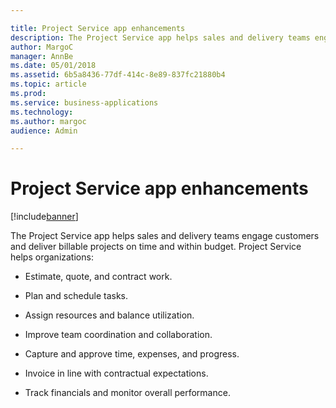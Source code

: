 ```yaml
---

title: Project Service app enhancements
description: The Project Service app helps sales and delivery teams engage customers and deliver billable projects on time and within budget.
author: MargoC
manager: AnnBe
ms.date: 05/01/2018
ms.assetid: 6b5a8436-77df-414c-8e89-837fc21880b4
ms.topic: article
ms.prod: 
ms.service: business-applications
ms.technology: 
ms.author: margoc
audience: Admin

---
```

#  Project Service app enhancements




[!include[banner](../../includes/banner.md)]

The Project Service app helps sales and delivery teams engage customers and
deliver billable projects on time and within budget. Project Service helps
organizations:

-   Estimate, quote, and contract work.

-   Plan and schedule tasks.

-   Assign resources and balance utilization.

-   Improve team coordination and collaboration.

-   Capture and approve time, expenses, and progress.

-   Invoice in line with contractual expectations.

-   Track financials and monitor overall performance.
